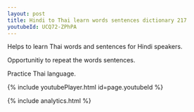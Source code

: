 ```yaml
---
layout: post
title: Hindi to Thai learn words sentences dictionary 217 
youtubeId: UCQ72-ZPhPA
---
```

 
 
Helps to learn Thai words and sentences for Hindi speakers.

Opportunitiy to repeat the words sentences. 

Practice Thai language. 
 
{% include youtubePlayer.html id=page.youtubeId %}
 
 
{% include analytics.html %}